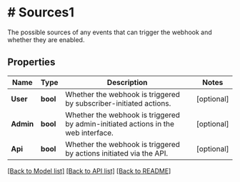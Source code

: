 # # Sources1
The possible sources of any events that can trigger the webhook and whether they are enabled.

## Properties 


Name | Type | Description | Notes
------------ | ------------- | ------------- | -------------
**User**| **bool** | Whether the webhook is triggered by subscriber-initiated actions.  | [optional]
**Admin**| **bool** | Whether the webhook is triggered by admin-initiated actions in the web interface.  | [optional]
**Api**| **bool** | Whether the webhook is triggered by actions initiated via the API.  | [optional]


[[Back to Model list]](../../README.md#models) [[Back to API list]](../../README.md#endpoints) [[Back to README]](../../README.md)

